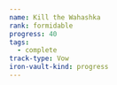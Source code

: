 ```yaml
---
name: Kill the Wahashka
rank: formidable
progress: 40
tags:
  - complete
track-type: Vow
iron-vault-kind: progress
---
```



```iron-vault-track
```

